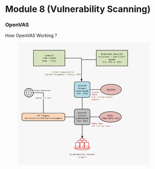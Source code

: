 # Module 8 (Vulnerability Scanning)

### OpenVAS <a href="#openvas-overview" id="openvas-overview"></a>

How OpenVAS Working ?

<figure><img src="../../.gitbook/assets/image (15) (1).png" alt=""><figcaption></figcaption></figure>

